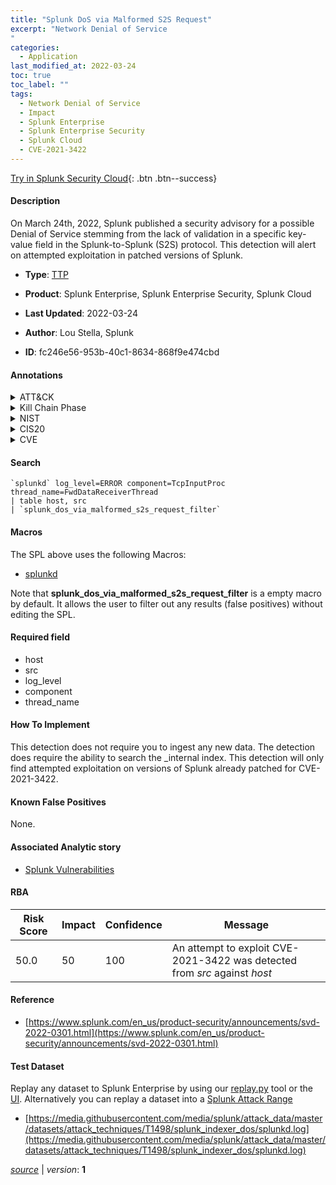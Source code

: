 ```yaml
---
title: "Splunk DoS via Malformed S2S Request"
excerpt: "Network Denial of Service
"
categories:
  - Application
last_modified_at: 2022-03-24
toc: true
toc_label: ""
tags:
  - Network Denial of Service
  - Impact
  - Splunk Enterprise
  - Splunk Enterprise Security
  - Splunk Cloud
  - CVE-2021-3422
---
```




[Try in Splunk Security Cloud](https://www.splunk.com/en_splunk_app_enrichmentus/cyber-security.html){: .btn .btn--success}

#### Description

On March 24th, 2022, Splunk published a security advisory for a possible Denial of Service stemming from the lack of validation in a specific key-value field in the Splunk-to-Splunk (S2S) protocol. This detection will alert on attempted exploitation in patched versions of Splunk.

- **Type**: [TTP](https://github.com/splunk/security_content/wiki/Detection-Analytic-Types)
- **Product**: Splunk Enterprise, Splunk Enterprise Security, Splunk Cloud

- **Last Updated**: 2022-03-24
- **Author**: Lou Stella, Splunk
- **ID**: fc246e56-953b-40c1-8634-868f9e474cbd


#### Annotations

<details>
  <summary>ATT&CK</summary>

<div markdown="1">


| ID             | Technique        |  Tactic             |
| -------------- | ---------------- |-------------------- |
| [T1498](https://attack.mitre.org/techniques/T1498/) | Network Denial of Service | Impact |

</div>
</details>


<details>
  <summary>Kill Chain Phase</summary>

<div markdown="1">

* Exploitation


</div>
</details>


<details>
  <summary>NIST</summary>

<div markdown="1">

* DE.CM



</div>
</details>

<details>
  <summary>CIS20</summary>

<div markdown="1">

* CIS 3
* CIS 5
* CIS 16



</div>
</details>

<details>
  <summary>CVE</summary>

<div markdown="1">
| ID          | Summary | [CVSS](https://nvd.nist.gov/vuln-metrics/cvss) |
| ----------- | ----------- | -------------- |
| [CVE-2021-3422](https://nvd.nist.gov/vuln/detail/CVE-2021-3422) | The lack of validation of a key-value field in the Splunk-to-Splunk protocol results in a denial-of-service in Splunk Enterprise instances configured to index Universal Forwarder traffic. The vulnerability impacts Splunk Enterprise versions before 7.3.9, 8.0 versions before 8.0.9, and 8.1 versions before 8.1.3. It does not impact Universal Forwarders. When Splunk forwarding is secured using TLS or a Token, the attack requires compromising the certificate or token, or both. Implementation of either or both reduces the severity to Medium. | 4.3 |



</div>
</details>

#### Search

```
`splunkd` log_level=ERROR component=TcpInputProc thread_name=FwdDataReceiverThread 
| table host, src 
| `splunk_dos_via_malformed_s2s_request_filter`
```

#### Macros
The SPL above uses the following Macros:
* [splunkd](https://github.com/splunk/security_content/blob/develop/macros/splunkd.yml)

Note that **splunk_dos_via_malformed_s2s_request_filter** is a empty macro by default. It allows the user to filter out any results (false positives) without editing the SPL.

#### Required field
* host
* src
* log_level
* component
* thread_name


#### How To Implement
This detection does not require you to ingest any new data. The detection does require the ability to search the _internal index. This detection will only find attempted exploitation on versions of Splunk already patched for CVE-2021-3422.

#### Known False Positives
None.

#### Associated Analytic story
* [Splunk Vulnerabilities](/stories/splunk_vulnerabilities)




#### RBA

| Risk Score  | Impact      | Confidence   | Message      |
| ----------- | ----------- |--------------|--------------|
| 50.0 | 50 | 100 | An attempt to exploit CVE-2021-3422 was detected from $src$ against $host$ |


#### Reference

* [https://www.splunk.com/en_us/product-security/announcements/svd-2022-0301.html](https://www.splunk.com/en_us/product-security/announcements/svd-2022-0301.html)



#### Test Dataset
Replay any dataset to Splunk Enterprise by using our [replay.py](https://github.com/splunk/attack_data#using-replaypy) tool or the [UI](https://github.com/splunk/attack_data#using-ui).
Alternatively you can replay a dataset into a [Splunk Attack Range](https://github.com/splunk/attack_range#replay-dumps-into-attack-range-splunk-server)


* [https://media.githubusercontent.com/media/splunk/attack_data/master/datasets/attack_techniques/T1498/splunk_indexer_dos/splunkd.log](https://media.githubusercontent.com/media/splunk/attack_data/master/datasets/attack_techniques/T1498/splunk_indexer_dos/splunkd.log)



[*source*](https://github.com/splunk/security_content/tree/develop/detections/application/splunk_dos_via_malformed_s2s_request.yml) \| *version*: **1**